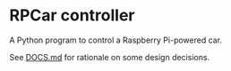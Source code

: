 # RPCar controller

A Python program to control a Raspberry Pi-powered car.

See [DOCS.md](DOCS.md) for rationale on some design decisions.
